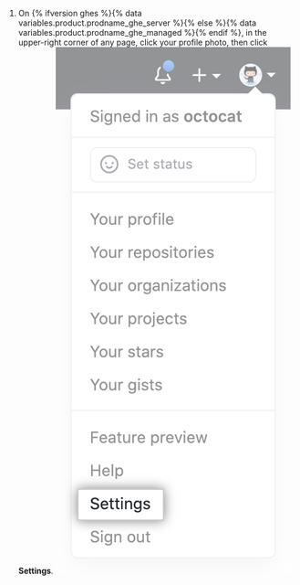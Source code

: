 1. On {% ifversion ghes %}{% data variables.product.prodname_ghe_server %}{% else %}{% data variables.product.prodname_ghe_managed %}{% endif %}, in the upper-right corner of any page, click your profile photo, then click **Settings**. ![Settings icon in the user bar](/assets/images/help/settings/userbar-account-settings.png)
